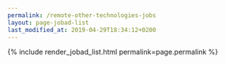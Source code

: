 ```yaml
---
permalink: /remote-other-technologies-jobs
layout: page-jobad-list
last_modified_at: 2019-04-29T18:34:12+0200
---
```

{% include render_jobad_list.html permalink=page.permalink %}
